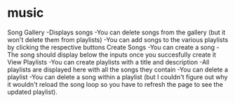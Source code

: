 # music
Song Gallery
-Displays songs
-You can delete songs from the gallery (but it won't delete them from playlists)
-You can add songs to the various playlists by clicking the respective buttons
Create Songs
-You can create a song
-The song should display below the inputs once you succesfully create it
View Playlists
-You can create playlists with a title and description
-All playlists are displayed here with all the songs they contain
-You can delete a playlist
-You can delete a song within a playlist (but I couldn't figure out why it wouldn't reload the song loop so you have to refresh the page to see the updated playlist).
